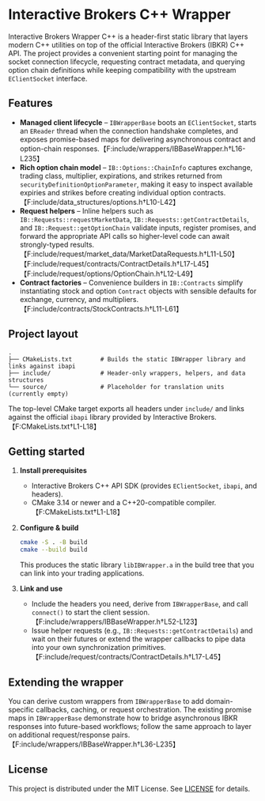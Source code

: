 # Interactive Brokers C++ Wrapper

Interactive Brokers Wrapper C++ is a header-first static library that layers modern C++ utilities on top of the official Interactive Brokers (IBKR) C++ API. The project provides a convenient starting point for managing the socket connection lifecycle, requesting contract metadata, and querying option chain definitions while keeping compatibility with the upstream `EClientSocket` interface.

## Features

- **Managed client lifecycle** – `IBWrapperBase` boots an `EClientSocket`, starts an `EReader` thread when the connection handshake completes, and exposes promise-based maps for delivering asynchronous contract and option-chain responses.【F:include/wrappers/IBBaseWrapper.h†L16-L235】
- **Rich option chain model** – `IB::Options::ChainInfo` captures exchange, trading class, multiplier, expirations, and strikes returned from `securityDefinitionOptionParameter`, making it easy to inspect available expiries and strikes before creating individual option contracts.【F:include/data_structures/options.h†L10-L42】
- **Request helpers** – Inline helpers such as `IB::Requests::requestMarketData`, `IB::Requests::getContractDetails`, and `IB::Request::getOptionChain` validate inputs, register promises, and forward the appropriate API calls so higher-level code can await strongly-typed results.【F:include/request/market_data/MarketDataRequests.h†L11-L50】【F:include/request/contracts/ContractDetails.h†L17-L45】【F:include/request/options/OptionChain.h†L12-L49】
- **Contract factories** – Convenience builders in `IB::Contracts` simplify instantiating stock and option `Contract` objects with sensible defaults for exchange, currency, and multipliers.【F:include/contracts/StockContracts.h†L11-L61】

## Project layout

```
.
├── CMakeLists.txt        # Builds the static IBWrapper library and links against ibapi
├── include/              # Header-only wrappers, helpers, and data structures
└── source/               # Placeholder for translation units (currently empty)
```

The top-level CMake target exports all headers under `include/` and links against the official `ibapi` library provided by Interactive Brokers.【F:CMakeLists.txt†L1-L18】

## Getting started

1. **Install prerequisites**
   - Interactive Brokers C++ API SDK (provides `EClientSocket`, `ibapi`, and headers).
   - CMake 3.14 or newer and a C++20-compatible compiler.【F:CMakeLists.txt†L1-L18】
2. **Configure & build**

   ```bash
   cmake -S . -B build
   cmake --build build
   ```

   This produces the static library `libIBWrapper.a` in the build tree that you can link into your trading applications.

3. **Link and use**
   - Include the headers you need, derive from `IBWrapperBase`, and call `connect()` to start the client session.【F:include/wrappers/IBBaseWrapper.h†L52-L123】
   - Issue helper requests (e.g., `IB::Requests::getContractDetails`) and wait on their futures or extend the wrapper callbacks to pipe data into your own synchronization primitives.【F:include/request/contracts/ContractDetails.h†L17-L45】

## Extending the wrapper

You can derive custom wrappers from `IBWrapperBase` to add domain-specific callbacks, caching, or request orchestration. The existing promise maps in `IBWrapperBase` demonstrate how to bridge asynchronous IBKR responses into future-based workflows; follow the same approach to layer on additional request/response pairs.【F:include/wrappers/IBBaseWrapper.h†L36-L235】

## License

This project is distributed under the MIT License. See [LICENSE](LICENSE) for details.
